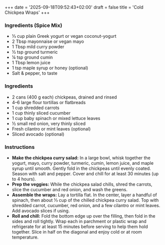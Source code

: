 +++
date = '2025-09-18T09:52:43+02:00'
draft = false
title = 'Cold Chickpea Wraps'
+++
### Ingredients (Spice Mix)
* ⅓ cup plain Greek yogurt or vegan coconut-yogurt  
* 2 Tbsp mayonnaise or vegan mayo  
* 1 Tbsp mild curry powder  
* ½ tsp ground turmeric  
* ¼ tsp ground cumin  
* 1 Tbsp lemon juice  
* 1 tsp maple syrup or honey (optional)  
* Salt & pepper, to taste  

### Ingredients
* 2 cans (400 g each) chickpeas, drained and rinsed  
* 4–6 large flour tortillas or flatbreads  
* 1 cup shredded carrots  
* 1 cup thinly sliced cucumber  
* 1 cup baby spinach or mixed lettuce leaves  
* ½ small red onion, very thinly sliced  
* Fresh cilantro or mint leaves (optional)  
* Sliced avocado (optional)  

### Instructions
  - **Make the chickpea curry salad:** In a large bowl, whisk together the yogurt, mayo, curry powder, turmeric, cumin, lemon juice, and maple syrup until smooth. Gently fold in the chickpeas until evenly coated. Season with salt and pepper. Cover and chill for at least 30 minutes (up to 4 hours).  
  - **Prep the veggies:** While the chickpea salad chills, shred the carrots, slice the cucumber and red onion, and wash the greens.  
  - **Assemble the wraps:** Lay a tortilla flat. In the center, layer a handful of spinach, then about ⅓ cup of the chilled chickpea curry salad. Top with shredded carrot, cucumber, red onion, and a few cilantro or mint leaves. Add avocado slices if using.  
  - **Roll and chill:** Fold the bottom edge up over the filling, then fold in the sides and roll tightly. Wrap each in parchment or plastic wrap and refrigerate for at least 15 minutes before serving to help them hold together. Slice in half on the diagonal and enjoy cold or at room temperature.  
